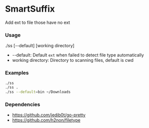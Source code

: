 # SmartSuffix
Add ext to file those have no ext

### Usage
./ss [--default] [working directory]  
- --default: Default `ext` when failed to detect file type automatically
- working directory: Directory to scanning files, default is cwd

### Examples
```bash
./ss
./ss .
./ss --default=bin ~/Downloads
```

### Dependencies
- https://github.com/jedib0t/go-pretty
- https://github.com/h2non/filetype
